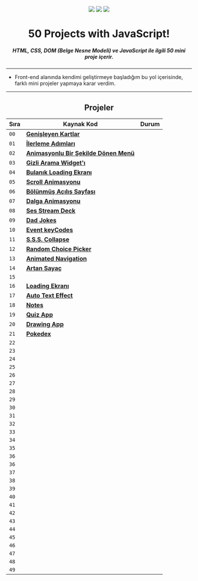 <div align= "center">
<img  src="https://skillicons.dev/icons?i=html" /> <img  src="https://skillicons.dev/icons?i=css" /> <img  src="https://skillicons.dev/icons?i=js" /> 
<h1>50 Projects with JavaScript!</h1>
<h5>HTML, CSS, DOM (Belge Nesne Modeli) ve JavaScript ile ilgili 50 mini proje içerir.</h5>
</div>

<hr/>

  - Front-end alanında kendimi geliştirmeye başladığım bu yol içerisinde, farklı mini projeler yapmaya karar verdim.  
<hr/>

<h2 align="center"> Projeler </h2>

| Sıra | Kaynak Kod                                                                                                                          | Durum                                                                                                                             
| ---- | ----------------------------------------------------------------------------------------------------------------------------------- | -------------------------------------------------------------------------------------------------------------------------------------
| `00` | **[Genişleyen Kartlar]()**                    |    | `Tamamlandı`    |
| `01` | **[İlerleme Adımları]()**                      |    | `Tamamlandı`    |
| `02` | **[Animasyonlu Bir Şekilde Dönen Menü]()** |    |  `Tamamlandı`    |
| `03` | **[Gizli Arama Widget'ı]()**                  |    | `Tamamlandı`    |
| `04` | **[Bulanık Loading Ekranı]()**            |    | `Tamamlandı`    |
| `05` | **[Scroll Animasyonu]()**                      |                                             | `Tamamlandı`    |
| `06` | **[Bölünmüş Açılış Sayfası]()**          |                       | `Tamamlandı`    |
| `07` | **[Dalga Animasyonu]()**                        |                                                | `Tamamlandı`    |
| `08` | **[Ses Stream Deck]()**                          |                                                  | `Tamamlandı`    |
| `09` | **[Dad Jokes]()**                                      |                                         | `Tamamlandı`    |
| `10` | **[Event keyCodes]()**                            |                                         | `Tamamlandı`    |
| `11` | **[S.S.S. Collapse]()**                             |                                 | `Tamamlandı`    |
| `12` | **[Random Choice Picker]()**                |                                | `Tamamlandı`    |
| `13` | **[Animated Navigation]()**                  |                                                     | `Tamamlandı`    |
| `14` | **[Artan Sayaç]()**                                  |                                                     | `Tamamlandı`    |
| `15` | **[]()**                      |                                            | `Tamamlandı`    |
| `16` | **[Loading Ekranı]()**                            |                                                      | `Tamamlandı`    |
| `17` | **[Auto Text Effect]()**                        |                                                       | `Tamamlandı`    |
| `18` | **[Notes]()**                                              |                                       | `Tamamlandı`    |
| `19` | **[Quiz App]()**                                            |                                                                | `Tamamlandı`    |
| `20` | **[Drawing App]()**                                  |                                               | `Tamamlandı`    |
| `21` | **[Pokedex]()**                                          |                         | `Tamamlandı`    |
| `22` | **[]()**                         |                                                      | `Tamamlandı`    |
| `23` | **[]()**                           |                                            | `Tamamlandı`    |
| `24` | **[]()**                      |                                       | `Tamamlandı`    |
| `25` | **[]()**              |                                     | `Tamamlandı`    |
| `26` | **[]()**                            |                         | `Tamamlandı`    |
| `27` | **[]()**                                        |                                 | `Tamamlandı`    |
| `28` | **[]()**                              |                   | `Tamamlandı`    |
| `29` | **[]()**                                    |          | `Tamamlandı`    |
| `30` | **[]()**                                |                              | `Tamamlandı`    |
| `31` | **[]()**                               |                                                            | `Tamamlandı`    |
| `32` | **[]()**                                  |                                                              | `Tamamlandı`    |
| `33` | **[]()**                                      |                               | `Tamamlandı`    |
| `34` | **[]()**                    |                                                | `Tamamlandı`    |
| `35` | **[]()**                                                                                                                            |                                                                                                                        | `Hazırlanıyor`  |
| `36` | **[]()**                                                                                                                            |                                                                                                                            | `Gelecek Proje` |
| `36` | **[]()**                                                                                                                            |                                                                                                                            | `Gelecek Proje` |
| `37` | **[]()**                                                                                                                            |                                                                                                                             | `Gelecek Proje` |
| `38` | **[]()**                                                                                                                            |                                                                                                                              | `Gelecek Proje` |
| `39` | **[]()**                                                                                                                            |                                                                                                                               | `Gelecek Proje` |
| `40` | **[]()**                                                                                                                            |                                                                                                                             | `Gelecek Proje` |
| `41` | **[]()**                                                                                                                            |                                                                                                                            | `Gelecek Proje` |
| `42` | **[]()**                                                                                                                            |                                                                                                                              | `Gelecek Proje` |
| `43` | **[]()**                                                                                                                            |                                                                                                                              | `Gelecek Proje` |
| `44` | **[]()**                                                                                                                            |                                                                                                                              | `Gelecek Proje` |
| `45` | **[]()**                                                                                                                            |                                                                                                                              | `Gelecek Proje` |
| `46` | **[]()**                                                                                                                            |                                                                                                                              | `Gelecek Proje` |
| `47` | **[]()**                                                                                                                            |                                                                                                                             | `Gelecek Proje` |
| `48` | **[]()**                                                                                                                            |                                                                                                                              | `Gelecek Proje` |
| `49` | **[]()**                                                                                                                            |                                                                                                                               | `Gelecek Proje` |
